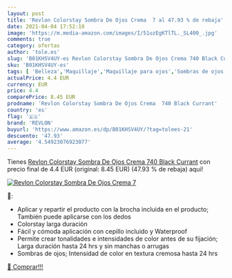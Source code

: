 ```yaml
---
layout: post
title: 'Revlon Colorstay Sombra De Ojos Crema  7 al 47.93 % de rebaja'
date: 2021-04-04 17:52:19
image: 'https://m.media-amazon.com/images/I/51uzEgKTlTL._SL400_.jpg'
comments: true
category: ofertas
author: 'tole.es'
slug: 'B01KHSV4UY-es Revlon Colorstay Sombra De Ojos Crema 740 Black Currant'
sku: 'B01KHSV4UY-es'
tags: [ 'Belleza','Maquillaje','Maquillaje para ojos','Sombras de ojos','revlon', ]
actualPrice: 4.4 EUR
currency: EUR
price: 4.4
comparePrice: 8.45 EUR
prodname: 'Revlon Colorstay Sombra De Ojos Crema  740 Black Currant'
country: 'es'
flag: '🇪🇸'
brand: 'REVLON'
buyurl: 'https://www.amazon.es/dp/B01KHSV4UY/?tag=tolees-21'
descuento: '47.93'
average: '4.54923076923077'
---
```


Tienes [Revlon Colorstay Sombra De Ojos Crema  740 Black Currant](https://www.amazon.es/dp/B01KHSV4UY/?tag=tolees-21) con precio final de  4.4 EUR (original: 8.45 EUR) (47.93 %  de rebaja) aqui!

[![Revlon Colorstay Sombra De Ojos Crema  7](https://m.media-amazon.com/images/I/51uzEgKTlTL._SL400_.jpg)](https://www.amazon.es/dp/B01KHSV4UY/?tag=tolees-21)

🔎:

- Aplicar y repartir el producto con la brocha incluida en el producto; También puede aplicarse con los dedos
- Colorstay larga duración
- Fácil y cómoda aplicación con cepillo incluido y Waterproof
- Permite crear tonalidades e intensidades de color antes de su fijación; Larga duración hasta 24 hrs y sin manchas o arrugas
- Sombras de ojos; Intensidad de color en textura cremosa hasta 24 hrs

[🛒 Comprar!!!](https://www.amazon.es/dp/B01KHSV4UY/?tag=tolees-21)

